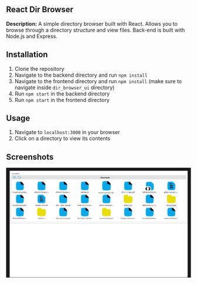 ## React Dir Browser

**Description:** A simple directory browser built with React. Allows you to browse through a directory structure and view files. Back-end is built with Node.js and Express.

## Installation

1. Clone the repository
2. Navigate to the backend directory and run `npm install`
3. Navigate to the frontend directory and run `npm install` (make sure to navigate inside `dir_browser_ui` directory)
4. Run `npm start` in the backend directory
5. Run `npm start` in the frontend directory

## Usage

1. Navigate to `localhost:3000` in your browser
2. Click on a directory to view its contents

## Screenshots

![Screenshot 1](.images\dir_browser_ui.png)
